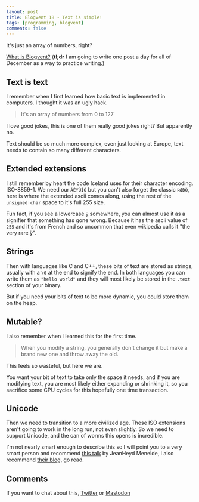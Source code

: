 ```yaml
---
layout: post
title: Blogvent 18 - Text is simple!
tags: [programming, blogvent]
comments: false
---
```


It's just an array of numbers, right?

[What is Blogvent?](/2022-11-27-blogvent-calendar/) (**tl;dr** I am going to write one post a day for all of December as a way to practice writing.)

## Text is text

I remember when I first learned how basic text is implemented in computers. I thought it was an ugly hack.

> It's an array of numbers from 0 to 127

I love good jokes, this is one of them really good jokes right? But apparently no.

Text should be so much more complex, even just looking at Europe, text needs to contain so many different characters.

## Extended extensions

I still remember by heart the code Iceland uses for their character encoding. ISO-8859-1. We need our `ÁÉÝÚÍÓ` but you can't also forget the classic `ÞÆÐÖ`, here is where the extended ascii comes along, using the rest of the `unsigned char` space to it's full 255 size.

Fun fact, if you see a lowercase `ÿ` somewhere, you can almost use it as a signifier that something has gone wrong. Because it has the ascii value of `255` and it's from French and so uncommon that even wikipedia calls it "the very rare ÿ".

## Strings

Then with languages like C and C++, these bits of text are stored as strings, usually with a `\0` at the end to signify the end. In both languages you can write them as `"hello world"` and they will most likely be stored in the `.text` section of your binary.

But if you need your bits of text to be more dynamic, you could store them on the heap.

## Mutable?

I also remember when I learned this for the first time.

> When you modify a string, you generally don't change it but make a brand new one and throw away the old.

This feels so wasteful, but here we are.

You want your bit of text to take only the space it needs, and if you are modifying text, you are most likely either expanding or shrinking it, so you sacrifice some CPU cycles for this hopefully one time transaction.

## Unicode

Then we need to transition to a more civilized age. These ISO extensions aren't going to work in the long run, not even slightly. So we need to support Unicode, and the can of worms this opens is incredible.

I'm not nearly smart enough to describe this so I will point you to a very smart person and recommend [this talk](https://www.youtube.com/watch?v=BdUipluIf1E) by JeanHeyd Meneide, I also recommend [their blog](https://thephd.dev/), go read.

## Comments

If you want to chat about this, [Twitter](https://twitter.com/olafurw/status/1604521780764344321) or [Mastodon](https://mastodon.social/@olafurw/109535742806834126)